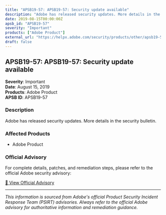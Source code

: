 ```yaml
---
title: "APSB19-57: APSB19-57: Security update available"
description: "Adobe has released security updates. More details in the security bulletin."
date: 2019-08-15T00:00:00Z
apsb_id: "APSB19-57"
severity: "Important"
products: ["Adobe Product"]
external_url: "https://helpx.adobe.com/security/products/other/apsb19-57.html"
draft: false
---
```


## APSB19-57: APSB19-57: Security update available

**Severity**: Important  
**Date**: August 15, 2019  
**Products**: Adobe Product  
**APSB ID**: APSB19-57

### Description

Adobe has released security updates. More details in the security bulletin.

### Affected Products

- Adobe Product


### Official Advisory

For complete details, patches, and remediation steps, please refer to the official Adobe security advisory:

[🔗 View Official Advisory](https://helpx.adobe.com/security/products/other/apsb19-57.html)

---

*This information is sourced from Adobe's official Product Security Incident Response Team (PSIRT) advisories. Always refer to the official Adobe advisory for authoritative information and remediation guidance.*
